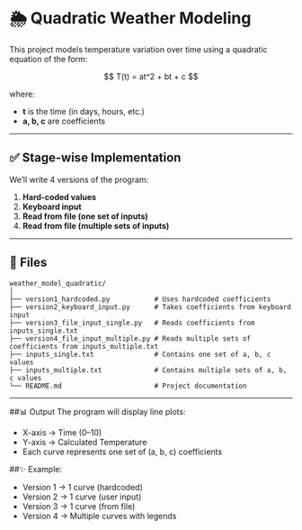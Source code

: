 # 🌦️ Quadratic Weather Modeling

This project models temperature variation over time using a quadratic equation of the form:

<div align="center">
$$
T(t) = at^2 + bt + c
$$
</div>

where:
- **t** is the time (in days, hours, etc.)
- **a, b, c** are coefficients

---

## ✅ Stage-wise Implementation
We’ll write 4 versions of the program:
1. **Hard-coded values**
2. **Keyboard input**
3. **Read from file (one set of inputs)**
4. **Read from file (multiple sets of inputs)**

---

## 📂 Files

```text
weather_model_quadratic/
│
├── version1_hardcoded.py           # Uses hardcoded coefficients
├── version2_keyboard_input.py      # Takes coefficients from keyboard input
├── version3_file_input_single.py   # Reads coefficients from inputs_single.txt
├── version4_file_input_multiple.py # Reads multiple sets of coefficients from inputs_multiple.txt
├── inputs_single.txt               # Contains one set of a, b, c values
├── inputs_multiple.txt             # Contains multiple sets of a, b, c values
└── README.md                       # Project documentation
```

---

##📊 Output
The program will display line plots:
- X-axis → Time (0–10)
- Y-axis → Calculated Temperature
- Each curve represents one set of (a, b, c) coefficients

##✨ Example:
- Version 1 → 1 curve (hardcoded)
- Version 2 → 1 curve (user input)
- Version 3 → 1 curve (from file)
- Version 4 → Multiple curves with legends
